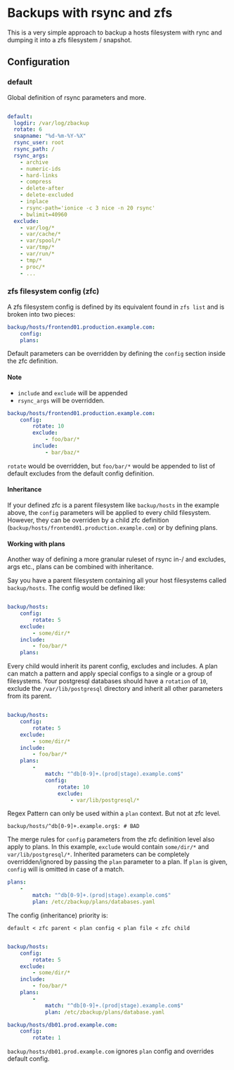 # Backups with rsync and zfs

This is a very simple approach to backup a hosts filesystem with rync
and dumping it into a zfs filesystem / snapshot.

## Configuration

### default

Global definition of rsync parameters and more.

```yaml

default:
  logdir: /var/log/zbackup
  rotate: 6
  snapname: "%d-%m-%Y-%X"
  rsync_user: root
  rsync_path: /
  rsync_args:
    - archive
    - numeric-ids
    - hard-links
    - compress
    - delete-after
    - delete-excluded
    - inplace
    - rsync-path='ionice -c 3 nice -n 20 rsync'
    - bwlimit=40960
  exclude:
    - var/log/*
    - var/cache/*
    - var/spool/*
    - var/tmp/*
    - var/run/*
    - tmp/*
    - proc/*
    - ...
```

### zfs filesystem config (zfc)

A zfs filesystem config is defined by its equivalent found in `zfs list` and is broken into two pieces:

```yaml
backup/hosts/frontend01.production.example.com:
    config:
    plans:
```

Default parameters can be overridden by defining the `config` section inside
the zfc definition.

#### Note

- `include` and `exclude` will be appended
- `rsync_args` will be overridden.

```yaml
backup/hosts/frontend01.production.example.com:
    config:
        rotate: 10
        exclude:
            - foo/bar/*
        include:
            - bar/baz/*
```

`rotate` would be overridden, but `foo/bar/*` would be appended to list of
default excludes from the default config definition.

#### Inheritance

If your defined zfc is a parent filesystem like `backup/hosts` in the example above,
the `config` parameters will be applied to every child filesystem.
However, they can be overriden by a child zfc definition (`backup/hosts/frontend01.production.example.com`)
or by defining plans.

#### Working with plans

Another way of defining a more granular ruleset of rsync in-/ and excludes, args etc.,
plans can be combined with inheritance.

Say you have a parent filesystem containing all your host filesystems called `backup/hosts`.
The config would be defined like:

```yaml

backup/hosts:
    config:
        rotate: 5
    exclude:
        - some/dir/*
    include:
        - foo/bar/*
    plans:
```

Every child would inherit its parent config, excludes and includes.
A plan can match a pattern and apply special configs to a single or a group of filesystems.
Your postgresql databases should have a `rotation` of `10`,
exclude the `/var/lib/postgresql` directory and inherit all other parameters from its parent.

```yaml

backup/hosts:
    config:
        rotate: 5
    exclude:
        - some/dir/*
    include:
        - foo/bar/*
    plans:
        -
            match: "^db[0-9]+.(prod|stage).example.com$"
            config:
                rotate: 10
                exclude:
                    - var/lib/postgresql/*
```

Regex Pattern can only be used within a `plan` context. But not at zfc level.

```
backup/hosts/^db[0-9]+.example.org$: # BAD
```

The merge rules for `config` parameters from the zfc definition level also apply to plans.
In this example, `exclude` would contain `some/dir/*` and `var/lib/postgresql/*`.
Inherited parameters can be completely overridden/ignored by passing the `plan` parameter to a plan.
If `plan` is given, `config` will is omitted in case of a match.

```yaml
plans:
    -
        match: "^db[0-9]+.(prod|stage).example.com$"
        plan: /etc/zbackup/plans/databases.yaml
```

The config (inheritance) priority is:

```default < zfc parent < plan config < plan file < zfc child```

```yaml

backup/hosts:
    config:
        rotate: 5
    exclude:
        - some/dir/*
    include:
        - foo/bar/*
    plans:
        -
            match: "^db[0-9]+.(prod|stage).example.com$"
            plan: /etc/zbackup/plans/database.yaml

backup/hosts/db01.prod.example.com:
    config:
        rotate: 1

```

`backup/hosts/db01.prod.example.com` ignores `plan` config and overrides default config.